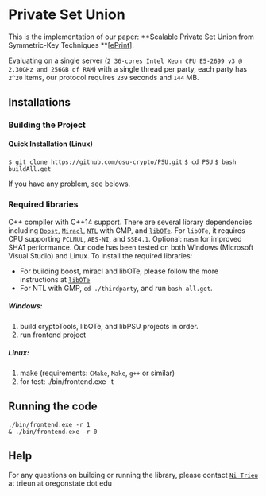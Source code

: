 # Private Set Union
This is the implementation of our paper: **Scalable Private Set Union from Symmetric-Key Techniques **[[ePrint](https://eprint.iacr.org/2019/xxx.pdf)]. 

Evaluating on a single server (`2 36-cores Intel Xeon CPU E5-2699 v3 @ 2.30GHz and 256GB of RAM`) with a single thread per party, each party has `2^20` items, our protocol requires  `239` seconds and `144` MB.

## Installations

### Building the Project

#### Quick Installation (Linux)
`$ git clone https://github.com/osu-crypto/PSU.git`
`$ cd PSU`
`$ bash buildAll.get`


If you have any problem, see belows.

### Required libraries
 C++ compiler with C++14 support. There are several library dependencies including [`Boost`](https://sourceforge.net/projects/boost/), [`Miracl`](https://github.com/miracl/MIRACL), [`NTL`](http://www.shoup.net/ntl/) with GMP, and [`libOTe`](https://github.com/osu-crypto/libOTe). For `libOTe`, it requires CPU supporting `PCLMUL`, `AES-NI`, and `SSE4.1`. Optional: `nasm` for improved SHA1 performance.   Our code has been tested on both Windows (Microsoft Visual Studio) and Linux. To install the required libraries: 
  * For building boost, miracl and libOTe, please follow the more instructions at [`libOTe`](https://github.com/osu-crypto/libOTe)
  * For NTL with GMP, `cd ./thirdparty`, and run `bash all.get`.   



##### Windows:
1. build cryptoTools, libOTe, and libPSU projects in order.
3. run frontend project
 
##### Linux:
1. make (requirements: `CMake`, `Make`, `g++` or similar)
2. for test:
	./bin/frontend.exe -t


## Running the code

	./bin/frontend.exe -r 1 
	& ./bin/frontend.exe -r 0 

		
## Help
For any questions on building or running the library, please contact [`Ni Trieu`](http://people.oregonstate.edu/~trieun/) at trieun at oregonstate dot edu

